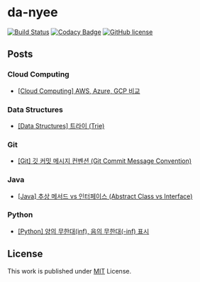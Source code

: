 # da-nyee
[![Build Status](https://github.com/cotes2020/jekyll-theme-chirpy/workflows/build/badge.svg?branch=master&event=push)](https://github.com/cotes2020/jekyll-theme-chirpy/actions?query=branch%3Amaster+event%3Apush)
[![Codacy Badge](https://api.codacy.com/project/badge/Grade/8220b926db514f13afc3f02b7f884f4b)](https://app.codacy.com/manual/cotes2020/jekyll-theme-chirpy?utm_source=github.com&utm_medium=referral&utm_content=cotes2020/jekyll-theme-chirpy&utm_campaign=Badge_Grade_Dashboard)
[![GitHub license](https://img.shields.io/github/license/cotes2020/jekyll-theme-chirpy.svg)](https://github.com/cotes2020/jekyll-theme-chirpy/blob/master/LICENSE)

## Posts
### Cloud Computing
- [[Cloud Computing] AWS, Azure, GCP 비교](https://da-nyee.github.io/posts/aws-azure-gcp-comparison/)

### Data Structures
- [[Data Structures] 트라이 (Trie)](https://da-nyee.github.io/posts/data-structures-trie/)

### Git
- [[Git] 깃 커밋 메시지 컨벤션 (Git Commit Message Convention)](https://da-nyee.github.io/posts/git-git-commit-message-convention/)

### Java
- [[Java] 추상 메서드 vs 인터페이스 (Abstract Class vs Interface)](https://da-nyee.github.io/posts/java-abstract-class-vs-interface/)

### Python
- [[Python] 양의 무한대(inf), 음의 무한대(-inf) 표시](https://da-nyee.github.io/posts/python-infinity/)

## License
This work is published under [MIT](https://github.com/cotes2020/jekyll-theme-chirpy/blob/master/LICENSE) License.